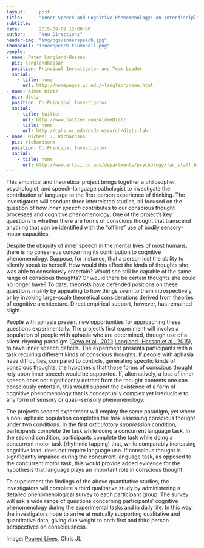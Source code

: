```yaml
---
layout:     post
title:      "Inner Speech and Cognitive Phenomenology: An Interdisciplinary Investigation of What it is Like to Think Without Words"
subtitle:   
date:       2015-09-09 12:00:00
author:     "New Directions"
header-img: "img/bgs/innerspeech.jpg"
thumbnail: "innerspeech-thumbnail.png"
people:
- name: Peter Langland-Hassan
  pic: langlandhassan
  position: Principal Investigator and Team Leader
  social:
    - title: home
      url: http://homepages.uc.edu/~langlapr/Home.html
- name: Aimee Dietz
  pic: dietz
  position: Co-Principal Investigator
  social:
    - title: twitter
      url: http://www.twitter.com/AimeeDietz
    - title: home
      url: http://cahs.uc.edu/csd/research/dietz-lab
- name: Michael J. Richardson
  pic: richardsonm
  position: Co-Principal Investigator
  social:
    - title: home
      url: http://www.artsci.uc.edu/departments/psychology/fac_staff.html?eid=richamo&thecomp=uceprof
---
```


This empirical and theoretical project brings together a philosopher, psychologist, and speech-language pathologist to investigate the contribution of language to the first-person experience of thinking. The investigators will conduct three interrelated studies, all focused on the question of how _inner speech_ contributes to our conscious thought processes and cognitive phenomenology. One of the project’s key questions is whether there are forms of conscious thought that transcend anything that can be identified with the “offline” use of bodily sensory-motor capacities.

Despite the ubiquity of inner speech in the mental lives of most humans, there is no consensus concerning its contribution to cognitive phenomenology. Suppose, for instance, that a person lost the ability to silently speak to herself. How would this affect the kinds of thoughts she was able to consciously entertain? Would she still be capable of the same range of conscious thoughts? Or would there be certain thoughts she could no longer have? To date, theorists have defended positions on these questions mainly by appealing to how things seem to them introspectively, or by invoking large-scale theoretical considerations derived from theories of cognitive architecture. Direct empirical support, however, has remained slight.

People with aphasia present new opportunities for approaching these questions experimentally. The project’s first experiment will involve a population of people with aphasia who are determined, through use of a silent-rhyming paradigm ([Geva et al., 2011](http://doi.org/10.1080/02687038.2010.511236); [Langland- Hassan et al., 2015](http://doi.org/10.3389/fpsyg.2015.00528)), to have inner speech deficits. The experiment presents participants with a task requiring different kinds of conscious thoughts. If people with aphasia have difficulties, compared to controls, generating specific kinds of conscious thoughts, the hypothesis that those forms of conscious thought rely upon inner speech would be supported. If, alternatively, a loss of inner speech does not significantly detract from the thought contents one can consciously entertain, this would support the existence of a form of cognitive phenomenology that is conceptually complex yet irreducible to any form of sensory or quasi-sensory phenomenology.

The project’s second experiment will employ the same paradigm, yet where a non- aphasic population completes the task assessing conscious thought under two conditions. In the first _articulatory suppression_ condition, participants complete the task while doing a concurrent language task. In the second condition, participants complete the task while doing a concurrent motor task (rhythmic tapping) that, while comparably increasing cognitive load, does not require language use. If conscious thought is significantly impaired during the concurrent language task, as opposed to the concurrent motor task, this would provide added evidence for the hypothesis that language plays an important role in conscious thought.

To supplement the findings of the above quantitative studies, the investigators will complete a third qualitative study by administering a detailed phenomenological survey to each participant group. The survey will ask a wide range of questions concerning participants’ cognitive phenomenology during the experimental tasks and in daily life. In this way, the investigators hope to arrive at mutually supporting qualitative and quantitative data, giving due weight to both first and third person perspectives on consciousness.

<span class="caption text-muted">Image: 
<a href="https://www.flickr.com/photos/chrisjl/4814907958/" target="_blank">Poured Lines</a>, Chris JL</span>

